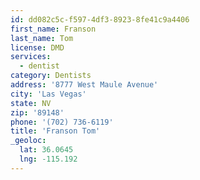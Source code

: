 ```yaml
---
id: dd082c5c-f597-4df3-8923-8fe41c9a4406
first_name: Franson
last_name: Tom
license: DMD
services:
  - dentist
category: Dentists
address: '8777 West Maule Avenue'
city: 'Las Vegas'
state: NV
zip: '89148'
phone: '(702) 736-6119'
title: 'Franson Tom'
_geoloc:
  lat: 36.0645
  lng: -115.192
---
```

